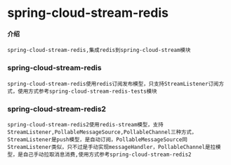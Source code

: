 # spring-cloud-stream-redis

#### 介绍
`spring-cloud-stream-redis,集成redis到spring-cloud-stream模块`
### spring-cloud-stream-redis
`spring-cloud-stream-redis使用redis订阅发布模型，只支持StreamListener订阅方式，使用方式参考spring-cloud-stream-redis-tests模块`
### spring-cloud-stream-redis2
`spring-cloud-stream-redis2使用redis-stream模型，支持StreamListener,PollableMessageSource,PollableChannel三种方式，StreamListener是push模型，是自动订阅，PollableMessageSource同StreamListener类似，只不过是手动实现messageHandler，PollableChannel是拉模型，是自己手动拉取消息消费,使用方式参考spring-cloud-stream-redis2`
